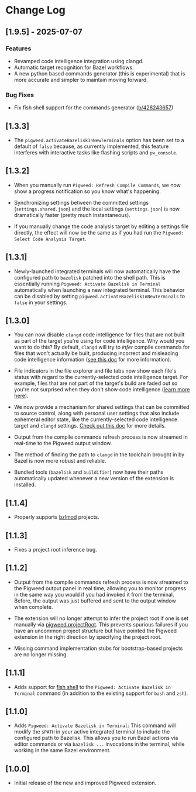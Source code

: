 # Change Log

## [1.9.5] - 2025-07-07

### Features

 - Revamped code intelligence integration using clangd.
 - Automatic target recognition for Bazel workflows.
 - A new python based commands generator (this is experimental) that is more
   accurate and simpler to maintain moving forward.

### Bug Fixes

 - Fix fish shell support for the commands generator ([b/428243657](https://issuetracker.google.com/428243657))

## [1.3.3]

- The `pigweed.activateBazeliskInNewTerminals` option has been set to a default
  of `false` because, as currently implemented, this feature interferes with
  interactive tasks like flashing scripts and `pw_console`.

## [1.3.2]

- When you manually run `Pigweed: Refresh Compile Commands`, we now show a
  progress notification so you know what's happening.

- Synchronizing settings between the committed settings (`settings.shared.json`)
  and the local settings (`settings.json`) is now dramatically faster (pretty
  much instantaneous).

- If you manually change the code analysis target by editing a settings file
  directly, the effect will now be the same as if you had run the
  `Pigweed: Select Code Analysis Target`.

## [1.3.1]

- Newly-launched integrated terminals will now automatically have the
  configured path to `bazelisk` patched into the shell path. This is essentially
  running `Pigweed: Activate Bazelisk in Terminal` automatically when launching
  a new integrated terminal. This behavior can be disabled by setting
  `pigweed.activateBazeliskInNewTerminals` to `false` in your settings.

## [1.3.0]

- You can now disable `clangd` code intelligence for files that are not built
  as part of the target you're using for code intelligence. Why would you want
  to do this? By default, `clangd` will try to *infer* compile commands for
  files that won't actually be built, producing incorrect and misleading code
  intelligence information ([see this doc](https://pigweed.dev/pw_ide/guide/vscode/code_intelligence.html#inactive-and-orphaned-source-files)
  for more information).

- File indicators in the file explorer and file tabs now show each file's status
  with regard to the currently-selected code intelligence target. For example,
  files that are not part of the target's build are faded out so you're not
  surprised when they don't show code intelligence ([learn more here](https://pigweed.dev/pw_ide/guide/vscode/code_intelligence.html#inactive-and-orphaned-source-files)).

- We now provide a mechanism for shared settings that can be committed to source
  control, along with personal user settings that also include ephemeral editor
  state, like the currently-selected code intelligence target and `clangd`
  settings. [Check out this doc](https://pigweed.dev/pw_ide/guide/vscode/#project-settings)
  for more details.

- Output from the compile commands refresh process is now streamed in real-time
  to the Pigweed output window.

- The method of finding the path to `clangd` in the toolchain brought in by
  Bazel is now more robust and reliable.

- Bundled tools (`bazelisk` and `buildifier`) now have their paths automatically
  updated whenever a new version of the extension is installed.

## [1.1.4]

- Properly supports [bzlmod](https://docs.bazel.build/versions/5.1.0/bzlmod.html)
  projects.

## [1.1.3]

- Fixes a project root inference bug.

## [1.1.2]

- Output from the compile commands refresh process is now streamed to the
  Pigweed output panel in real time, allowing you to monitor progress in the
  same way you would if you had invoked it from the terminal. Before, the output
  was just buffered and sent to the output window when complete.

- The extension will no longer attempt to infer the project root if one is set
  manually via [pigweed.projectRoot](https://pigweed.dev/pw_ide/guide/vscode/#pigweed.projectRoot).
  This prevents spurious failures if you have an uncommon project structure but
  have pointed the Pigweed extension in the right direction by specifying the
  project root.

- Missing command implementation stubs for bootstrap-based projects are no
  longer missing.

## [1.1.1]

- Adds support for [fish shell](https://fishshell.com/) to the
  `Pigweed: Activate Bazelisk in Terminal` command (in addition to the existing
  support for `bash` and `zsh`).

## [1.1.0]

- Adds `Pigweed: Activate Bazelisk in Terminal`: This command will modify the
  `$PATH` in your active integrated terminal to include the configured path to
  Bazelisk. This allows you to run Bazel actions via editor commands or via
  `bazelisk ...` invocations in the terminal, while working in the same Bazel
  environment.

## [1.0.0]

- Initial release of the new and improved Pigweed extension.
